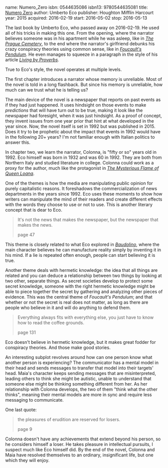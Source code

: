 name: Numero_Zero
isbn: 0544635086
isbn13: 9780544635081
title: [Numero Zero](http://amzn.com/0544635086)
author: Umberto Eco
publisher: Houghton Mifflin Harcourt
year: 2015
acquired: 2016-02-19
start: 2016-05-02
stop: 2016-05-13

The last book by Umberto Eco, who passed away on 2016-02-19.  He used all of his
tricks in making this one.  From the opening, where the narrator believes
someone was in his apartment while he was asleep, like in
[_The Prague Cemetery_](#The_Prague_Cemetery), to the end where the
narrator's girlfriend debunks his crazy conspiracy theories using common sense,
like in [_Foucault's Pendulum_](http://amzn.com/0151327653).  He even manages
to squeeze in a paragraph in the style of his article
[_Living by Proverbs_](#Inventing_the_Enemy).

True to Eco's style, the novel operates at multiple levels.

The first chapter introduces a narrator whose memory is unreliable.  Most of the
novel is told in a long flashback.  But since his memory is unreliable, how much
can we trust what he is telling us?

The main device of the novel is a newspaper that reports on past events as if
they had just happened.  It uses hindsight on those events to make _predictions_
that will have turn out to be true, making it look like the newspaper had
foresight, when it was just hindsight.  As a proof of concept, they invent
issues from one year prior that hint at what developed in the year since.  Now,
the novel itself is set in 1992 but was published in 2015.  Does it try to be
prophetic about the impact that events in 1992 would have in the following 20+
years?  I'm not familiar enough with Italian politics to answer this.

In chapter two, we learn the narrator, Colonna, is "fifty or so" years old in
1992.  Eco himself was born in 1932 and was 60 in 1992.  They are both from
Northern Italy and studied literature in college.  Colonna could work as a proxy
for the author, much like the protagonist in
[_The Mysterious Flame of Queen Loana_](#La_misteriosa_fiamma_della_regina_Loana).

One of the themes is how the media are manipulating public opinion for purely
capitalistic reasons.  It foreshadows the commercialization of news departments
in the years since 1992.  Eco uses these moments to show how writers can
manipulate the mind of their readers and create different effects with the words
they choose to use or not to use.  This is another literary concept that is dear
to Eco.

> It's not the news that makes the newspaper, but the newspaper that makes the
> news.
> <footer>page 47</footer>

This theme is closely related to what Eco explored in
[_Baudolino_](http://amzn.com/0156029065), where the main character believes
he can manufacture reality simply by inventing it in his mind.  If a lie is
repeated often enough, people can start believing it is true.

Another theme deals with hermetic knowledge: the idea that all things are
related and you can deduce a relationship between two things by looking at two
other, separate things.  As secret societies develop to protect some secret
knowledge, someone with the right hermetic knowledge might be able to piece
together the secret by gathering and analyzing other pieces of evidence.  This
was the central theme of _Foucault's Pendulum_; and that whether or not the
secret is real does not matter, as long as there are people who believe in it
and will do anything to defend them.

> Everything always fits with everything else, you just have to know how to read
> the coffee grounds.
> <footer>page 131</footer>

Eco doesn't believe in hermetic knowledge, but it makes great fodder for
conspiracy theories.  And those make good stories.

An interesting subplot revolves around how can one person know what another
person is experiencing?  The communicator has a mental model in their head and
sends messages to transfer that model into their targets' head.  Maia's
character keeps sending messages that are misinterpreted, leading others to
think she might be autistic, unable to understand that someone else might be
thinking something different from her.  As her relationship with Colonna
develops, the two of them "think what the other thinks", meaning their mental
models are more in sync and require less messaging to communicate.

One last quote:

> the pleasures of erudition are reserved for losers.
> <footer>page 9</footer>

Colonna doesn't have any achievements that extend beyond his person, so he
considers himself a loser.  He takes pleasure in intellectual pursuits, I
suspect much like Eco himself did.  By the end of the novel, Colonna and Maia
have resolved themselves to an ordinary, insignificant life, but one which they
will enjoy.
